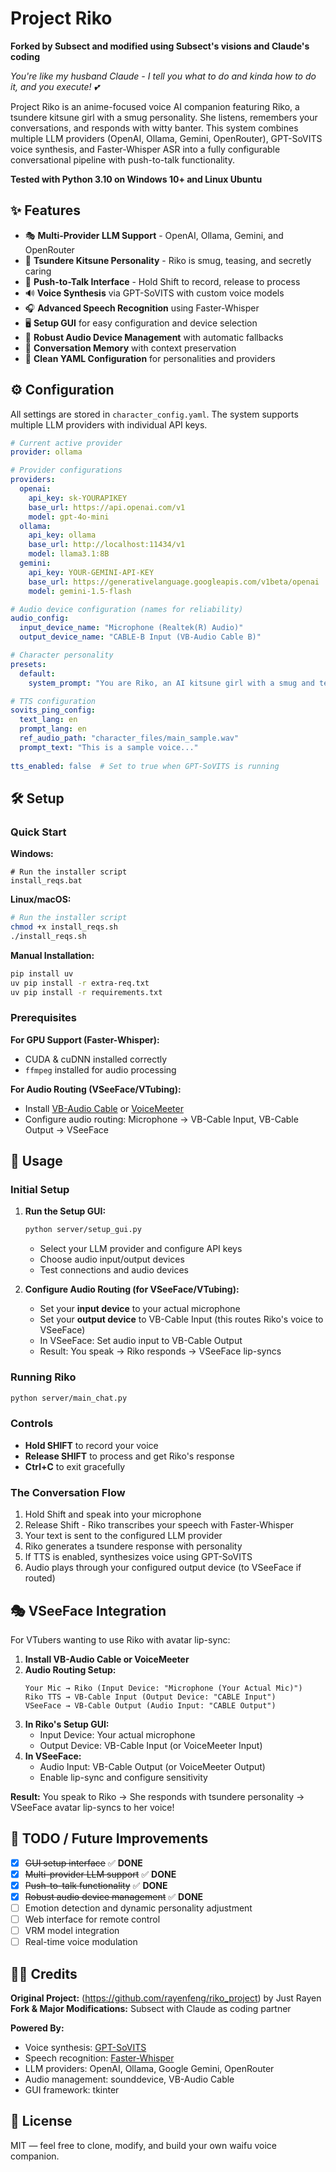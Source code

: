 # Project Riko

**Forked by Subsect and modified using Subsect's visions and Claude's coding**

*You're like my husband Claude - I tell you what to do and kinda how to do it, and you execute! 💕*

Project Riko is an anime-focused voice AI companion featuring Riko, a tsundere kitsune girl with a smug personality. She listens, remembers your conversations, and responds with witty banter. This system combines multiple LLM providers (OpenAI, Ollama, Gemini, OpenRouter), GPT-SoVITS voice synthesis, and Faster-Whisper ASR into a fully configurable conversational pipeline with push-to-talk functionality.

**Tested with Python 3.10 on Windows 10+ and Linux Ubuntu**
## ✨ Features

- 🎭 **Multi-Provider LLM Support** - OpenAI, Ollama, Gemini, and OpenRouter
- 🦊 **Tsundere Kitsune Personality** - Riko is smug, teasing, and secretly caring
- 🎤 **Push-to-Talk Interface** - Hold Shift to record, release to process
- 🔊 **Voice Synthesis** via GPT-SoVITS with custom voice models
- 🎧 **Advanced Speech Recognition** using Faster-Whisper
- 🖥️ **Setup GUI** for easy configuration and device selection
- 🔧 **Robust Audio Device Management** with automatic fallbacks
- 🧠 **Conversation Memory** with context preservation
- 📁 **Clean YAML Configuration** for personalities and providers


## ⚙️ Configuration

All settings are stored in `character_config.yaml`. The system supports multiple LLM providers with individual API keys.

```yaml
# Current active provider
provider: ollama

# Provider configurations
providers:
  openai:
    api_key: sk-YOURAPIKEY
    base_url: https://api.openai.com/v1
    model: gpt-4o-mini
  ollama:
    api_key: ollama
    base_url: http://localhost:11434/v1
    model: llama3.1:8B
  gemini:
    api_key: YOUR-GEMINI-API-KEY
    base_url: https://generativelanguage.googleapis.com/v1beta/openai
    model: gemini-1.5-flash

# Audio device configuration (names for reliability)
audio_config:
  input_device_name: "Microphone (Realtek(R) Audio)"
  output_device_name: "CABLE-B Input (VB-Audio Cable B)"

# Character personality
presets:
  default:
    system_prompt: "You are Riko, an AI kitsune girl with a smug and teasing personality..."

# TTS configuration
sovits_ping_config:
  text_lang: en
  prompt_lang: en
  ref_audio_path: "character_files/main_sample.wav"
  prompt_text: "This is a sample voice..."
  
tts_enabled: false  # Set to true when GPT-SoVITS is running
```


## 🛠️ Setup

### Quick Start

**Windows:**
```batch
# Run the installer script
install_reqs.bat
```

**Linux/macOS:**
```bash
# Run the installer script
chmod +x install_reqs.sh
./install_reqs.sh
```

**Manual Installation:**
```bash
pip install uv 
uv pip install -r extra-req.txt
uv pip install -r requirements.txt
```

### Prerequisites

**For GPU Support (Faster-Whisper):**
* CUDA & cuDNN installed correctly
* `ffmpeg` installed for audio processing

**For Audio Routing (VSeeFace/VTubing):**
* Install [VB-Audio Cable](https://vb-audio.com/Cable/) or [VoiceMeeter](https://vb-audio.com/Voicemeeter/)
* Configure audio routing: Microphone → VB-Cable Input, VB-Cable Output → VSeeFace


## 🧪 Usage

### Initial Setup

1. **Run the Setup GUI:**
   ```bash
   python server/setup_gui.py
   ```
   - Select your LLM provider and configure API keys
   - Choose audio input/output devices
   - Test connections and audio devices

2. **Configure Audio Routing (for VSeeFace/VTubing):**
   - Set your **input device** to your actual microphone
   - Set your **output device** to VB-Cable Input (this routes Riko's voice to VSeeFace)
   - In VSeeFace: Set audio input to VB-Cable Output
   - Result: You speak → Riko responds → VSeeFace lip-syncs

### Running Riko

```bash
python server/main_chat.py
```

### Controls

- **Hold SHIFT** to record your voice
- **Release SHIFT** to process and get Riko's response
- **Ctrl+C** to exit gracefully

### The Conversation Flow

1. Hold Shift and speak into your microphone
2. Release Shift - Riko transcribes your speech with Faster-Whisper
3. Your text is sent to the configured LLM provider
4. Riko generates a tsundere response with personality
5. If TTS is enabled, synthesizes voice using GPT-SoVITS
6. Audio plays through your configured output device (to VSeeFace if routed)


## 🎭 VSeeFace Integration

For VTubers wanting to use Riko with avatar lip-sync:

1. **Install VB-Audio Cable or VoiceMeeter**
2. **Audio Routing Setup:**
   ```
   Your Mic → Riko (Input Device: "Microphone (Your Actual Mic)")
   Riko TTS → VB-Cable Input (Output Device: "CABLE Input")
   VSeeFace → VB-Cable Output (Audio Input: "CABLE Output")
   ```
3. **In Riko's Setup GUI:**
   - Input Device: Your actual microphone
   - Output Device: VB-Cable Input (or VoiceMeeter Input)
4. **In VSeeFace:**
   - Audio Input: VB-Cable Output (or VoiceMeeter Output)
   - Enable lip-sync and configure sensitivity

**Result:** You speak to Riko → She responds with tsundere personality → VSeeFace avatar lip-syncs to her voice!

## 📌 TODO / Future Improvements

* [x] ~~GUI setup interface~~ ✅ **DONE**
* [x] ~~Multi-provider LLM support~~ ✅ **DONE** 
* [x] ~~Push-to-talk functionality~~ ✅ **DONE**
* [x] ~~Robust audio device management~~ ✅ **DONE**
* [ ] Emotion detection and dynamic personality adjustment
* [ ] Web interface for remote control
* [ ] VRM model integration
* [ ] Real-time voice modulation

## 🧑‍🎤 Credits

**Original Project:** (https://github.com/rayenfeng/riko_project) by Just Rayen
**Fork & Major Modifications:** Subsect with Claude as coding partner

**Powered By:**
* Voice synthesis: [GPT-SoVITS](https://github.com/RVC-Boss/GPT-SoVITS)
* Speech recognition: [Faster-Whisper](https://github.com/SYSTRAN/faster-whisper)
* LLM providers: OpenAI, Ollama, Google Gemini, OpenRouter
* Audio management: sounddevice, VB-Audio Cable
* GUI framework: tkinter


## 📜 License

MIT — feel free to clone, modify, and build your own waifu voice companion.


